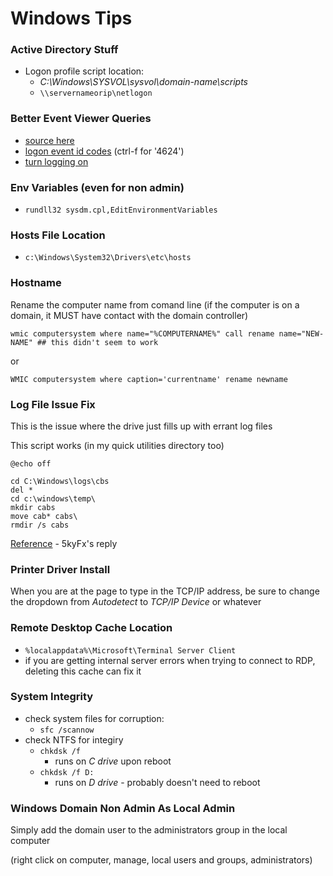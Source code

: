 <!-- permalink: edb057798cffd1a7b02142ab4d6e12f5 DO NOT DELETE OR EDIT THIS LINE -->
# Windows Tips

### Active Directory Stuff

* Logon profile script location:
	* *C:\Windows\SYSVOL\sysvol\domain-name\scripts*
	* `\\servernameorip\netlogon`

### Better Event Viewer Queries

* [source here](http://serverfault.com/a/571977)
* [logon event id codes](https://www.sans.org/reading-room/whitepapers/forensics/windows-logon-forensics-34132) (ctrl-f for '4624')
* [turn logging on](http://www.howtogeek.com/124313/how-to-see-who-logged-into-a-computer-and-when/)

### Env Variables (even for non admin)
* `rundll32 sysdm.cpl,EditEnvironmentVariables`

### Hosts File Location

* `c:\Windows\System32\Drivers\etc\hosts`


### Hostname

Rename the computer name from comand line (if the computer is on a domain, it MUST have contact with the domain controller)

	wmic computersystem where name="%COMPUTERNAME%" call rename name="NEW-NAME" ## this didn't seem to work

or

	WMIC computersystem where caption='currentname' rename newname

### Log File Issue Fix
This is the issue where the drive just fills up with errant log files

This script works (in my quick utilities directory too)

	@echo off

	cd C:\Windows\logs\cbs
	del *
	cd c:\windows\temp\
	mkdir cabs
	move cab* cabs\
	rmdir /s cabs

[Reference](https://answers.microsoft.com/en-us/windows/forum/windows_7-files/cabxxxx-files-found-in-windowstemp-folder/2e86137e-7e6b-4cb7-9a3c-4ee73f665742) - 5kyFx's reply

### Printer Driver Install

When you are at the page to type in the TCP/IP address, be sure to change the dropdown from *Autodetect* to *TCP/IP Device* or whatever

### Remote Desktop Cache Location
* `%localappdata%\Microsoft\Terminal Server Client`
* if you are getting internal server errors when trying to connect to RDP, deleting this cache can fix it

### System Integrity
* check system files for corruption:
	* `sfc /scannow`
* check NTFS for integiry
	* `chkdsk /f`
		* runs on *C drive* upon reboot
	* `chkdsk /f D:`
		* runs on *D drive* - probably doesn't need to reboot


### Windows Domain Non Admin As Local Admin

Simply add the domain user to the administrators group in the local computer

(right click on computer, manage, local users and groups, administrators)
